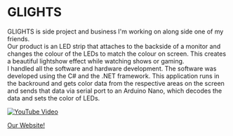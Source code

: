 # GLIGHTS
GLIGHTS is side project and business I'm working on along side one of my friends.  
Our product is an LED strip that attaches to the backside of a monitor and changes the colour of the LEDs to match the colour on screen. This creates a beautiful lightshow effect while watching shows or gaming.  
I handled all the software and hardware development. The software was developed using the C# and the .NET framework. This application runs in the backround and gets color data from the respective areas on the screen and sends that data via serial port to an Arduino Nano, which decodes the data and sets the color of LEDs.  

[![YouTube Video](https://img.youtube.com/vi/8RTGtit4Xts/0.jpg)](https://www.youtube.com/watch?v=8RTGtit4Xts)




[Our Website!](https://www.shopglights.com)
